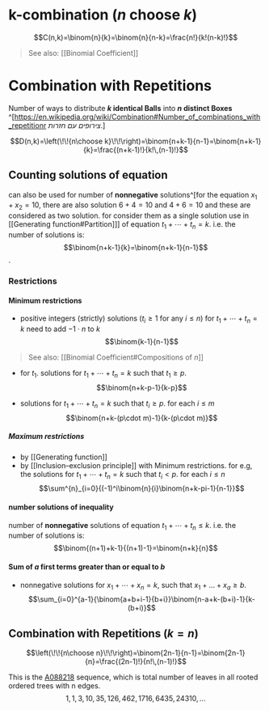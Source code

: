 # k-combination (_n_ choose _k_)

$$C(n,k)=\binom{n}{k}=\binom{n}{n-k}=\frac{n!}{k!(n-k)!}$$
>See also: [[Binomial Coefficient]]

# Combination with Repetitions

Number of ways to distribute **$k$ identical Balls** into **$n$ distinct Boxes** ^[https://en.wikipedia.org/wiki/Combination#Number_of_combinations_with_repetitionr *צירופים עם חזרות*.]

$$D(n,k)=\left(\!\!{n\choose k}\!\!\right)=\binom{n+k-1}{n-1}=\binom{n+k-1}{k}=\frac{(n+k-1)!}{k!\,(n-1)!}$$

## Counting solutions of equation
can also be used for number of **nonnegative** solutions^[for the equation $x_1+x_2=10$, there are also solution $6+4=10$ and $4+6=10$ and these are considered as two solution. for consider them as a single solution use in [[Generating function#Partition]]] of equation $t_1+\cdots+t_n=k$. i.e. the number of solutions is: $$\binom{n+k-1}{k}=\binom{n+k-1}{n-1}$$.

### Restrictions
#### Minimum restrictions
- positive integers (strictly) solutions ($t_i \ge 1$ for any $i \le n$) for $t_1+\cdots+t_n=k$ need to add $-1\cdot n$ to $k$
$$\binom{k-1}{n-1}$$
>See also: [[Binomial Coefficient#Compositions of _n_]]

- for $t_1$.  solutions for $t_1+\cdots+t_n=k$ such that $t_1 \ge p$. 
$$\binom{n+k-p-1}{k-p}$$

- solutions for $t_1+\cdots+t_n=k$ such that $t_i \ge p$. for each $i \leq m$
$$\binom{n+k-(p\cdot m)-1}{k-(p\cdot m)}$$

##### Maximum restrictions
- by [[Generating function]]
- by [[Inclusion–exclusion principle]] with Minimum restrictions. for e.g, the solutions for $t_1+\cdots+t_n=k$ such that $t_i \lt p$. for each $i \leq n$
$$\sum^{n}_{i=0}{(-1)^i\binom{n}{i}\binom{n+k-pi-1}{n-1}}$$

#### number solutions of inequality
number of **nonnegative** solutions of equation $t_1+\cdots+t_n \leq k$. i.e. the number of solutions is: $$\binom{(n+1)+k-1}{(n+1)-1}=\binom{n+k}{n}$$

#### Sum of $a$ first terms greater than or equal to $b$
- nonnegative solutions for $x_1+\cdots+x_n=k$, such that $x_1+\ldots+x_a\geq{b}$.
$$\sum_{i=0}^{a-1}{\binom{a+b+i-1}{b+i}}\binom{n-a+k-(b+i)-1}{k-(b+i)}$$


## Combination with Repetitions ($k=n$)

$$\left(\!\!{n\choose n}\!\!\right)=\binom{2n-1}{n-1}=\binom{2n-1}{n}=\frac{(2n-1)!}{n!\,(n-1)!}$$

This is the [A088218](https://oeis.org/A088218) sequence, which is total number of leaves in all rooted ordered trees with n edges.
$$1, 1, 3, 10, 35, 126, 462, 1716, 6435, 24310,...$$

